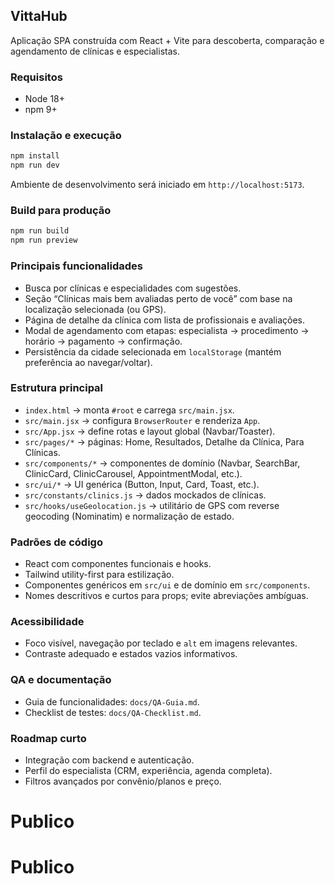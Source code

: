 ## VittaHub

Aplicação SPA construída com React + Vite para descoberta, comparação e agendamento de clínicas e especialistas.

### Requisitos

- Node 18+
- npm 9+

### Instalação e execução

```bash
npm install
npm run dev
```

Ambiente de desenvolvimento será iniciado em `http://localhost:5173`.

### Build para produção

```bash
npm run build
npm run preview
```

### Principais funcionalidades

- Busca por clínicas e especialidades com sugestões.
- Seção “Clínicas mais bem avaliadas perto de você” com base na localização selecionada (ou GPS).
- Página de detalhe da clínica com lista de profissionais e avaliações.
- Modal de agendamento com etapas: especialista → procedimento → horário → pagamento → confirmação.
- Persistência da cidade selecionada em `localStorage` (mantém preferência ao navegar/voltar).

### Estrutura principal

- `index.html` → monta `#root` e carrega `src/main.jsx`.
- `src/main.jsx` → configura `BrowserRouter` e renderiza `App`.
- `src/App.jsx` → define rotas e layout global (Navbar/Toaster).
- `src/pages/*` → páginas: Home, Resultados, Detalhe da Clínica, Para Clínicas.
- `src/components/*` → componentes de domínio (Navbar, SearchBar, ClinicCard, ClinicCarousel, AppointmentModal, etc.).
- `src/ui/*` → UI genérica (Button, Input, Card, Toast, etc.).
- `src/constants/clinics.js` → dados mockados de clínicas.
- `src/hooks/useGeolocation.js` → utilitário de GPS com reverse geocoding (Nominatim) e normalização de estado.

### Padrões de código

- React com componentes funcionais e hooks.
- Tailwind utility-first para estilização.
- Componentes genéricos em `src/ui` e de domínio em `src/components`.
- Nomes descritivos e curtos para props; evite abreviações ambíguas.

### Acessibilidade

- Foco visível, navegação por teclado e `alt` em imagens relevantes.
- Contraste adequado e estados vazios informativos.

### QA e documentação

- Guia de funcionalidades: `docs/QA-Guia.md`.
- Checklist de testes: `docs/QA-Checklist.md`.

### Roadmap curto

- Integração com backend e autenticação.
- Perfil do especialista (CRM, experiência, agenda completa).
- Filtros avançados por convênio/planos e preço.
# Publico
# Publico
